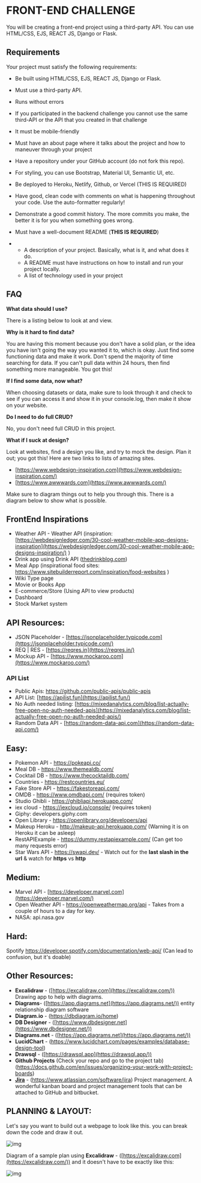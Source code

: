 # FRONT-END CHALLENGE

You will be creating a front-end project using a third-party API. You can use HTML/CSS, EJS, REACT JS, Django or Flask. 

## Requirements

Your project must satisfy the following requirements:

- Be built using HTML/CSS, EJS, REACT JS, Django or Flask.

- Must use a third-party API.

- Runs without errors

- If you participated in the backend challenge you cannot use the same third-API or the API that you created in that challenge

- It must be mobile-friendly

- Must have an about page where it talks about the project and how to maneuver through your project

- Have a repository under your GitHub account (do not fork this repo).

- For styling, you can use Bootstrap, Material UI, Semantic UI, etc. 

- Be deployed to Heroku, Netlify, Github, or Vercel (THIS IS REQUIRED)

- Have good, clean code with comments on what is happening throughout your code. Use the auto-formatter regularly!

- Demonstrate a good commit history. The more commits you make, the better it is for you when something goes wrong.

- Must have a well-document README (**THIS IS REQUIRED**)

- - A description of your project. Basically, what is it, and what does it do.
  - A README must have instructions on how to install and run your project locally.
  - A list of technology used in your project

## FAQ

**What data should I use?**

There is a listing below to look at and view.

**Why is it hard to find data?**

You are having this moment because you don't have a solid plan, or the idea you have isn't going the way you wanted it to, which is okay. Just find some functioning data and make it work. Don't spend the majority of time searching for data. If you can't pull data within 24 hours, then find something more manageable. You got this!

**If I find some data, now what?**

When choosing datasets or data, make sure to look through it and check to see if you can access it and show it in your console.log, then make it show on your website.

**Do I need to do full CRUD?**

No, you don't need full CRUD in this project.

**What if I suck at design?**

Look at websites, find a design you like, and try to mock the design. Plan it out; you got this! Here are two links to lists of amazing sites.

- [https://www.webdesign-inspiration.com](https://www.webdesign-inspiration.com/)
- [https://www.awwwards.com](https://www.awwwards.com/)

Make sure to diagram things out to help you through this. There is a diagram below to show what is possible.



## FrontEnd Inspirations

- Weather API - Weather API (inspiration: [https://webdesignledger.com/30-cool-weather-mobile-app-designs-inspiration](https://webdesignledger.com/30-cool-weather-mobile-app-designs-inspiration/) ) 
- Drink app using Drink API ([thedrinkblog.com](https://thedrinkblog.com/)) 
- Meal App (inspirational food sites: https://www.sitebuilderreport.com/inspiration/food-websites ) 
- Wiki Type page
- Movie or Books App
- E-commerce/Store (Using API to view products)
- Dashboard
- Stock Market system

## API Resources:

- JSON Placeholder - [https://jsonplaceholder.typicode.com](https://jsonplaceholder.typicode.com/)
- REQ | RES - [https://reqres.in](https://reqres.in/)
- Mockup API - [https://www.mockaroo.com](https://www.mockaroo.com/)

### API List

- Public Apis: https://github.com/public-apis/public-apis
- API List: [https://apilist.fun](https://apilist.fun/)
- No Auth needed listing: [https://mixedanalytics.com/blog/list-actually-free-open-no-auth-needed-apis](https://mixedanalytics.com/blog/list-actually-free-open-no-auth-needed-apis/)
- Random Data API - [https://random-data-api.com](https://random-data-api.com/)

## Easy:

- Pokemon API - https://pokeapi.co/
- Meal DB - https://www.themealdb.com/
- Cocktail DB - https://www.thecocktaildb.com/
- Countries - https://restcountries.eu/
- Fake Store API - https://fakestoreapi.com/
- OMDB - https://www.omdbapi.com/ (requires token)
- Studio Ghibli - https://ghibliapi.herokuapp.com/
- iex cloud - https://iexcloud.io/console/ (requires token)
- Giphy: developers.giphy.com
- Open Library - https://openlibrary.org/developers/api
- Makeup Heroku - http://makeup-api.herokuapp.com/ (Warning it is on Heroku it can be asleep)
- RestAPIExample - https://dummy.restapiexample.com/ (Can get too many requests error)
- Star Wars API - https://swapi.dev/ - Watch out for the **last slash in the url** & watch for **https** vs **http**

## Medium:

- Marvel API - [https://developer.marvel.com](https://developer.marvel.com/)
- Open Weather API - https://openweathermap.org/api - Takes from a couple of hours to a day for key.
- NASA: api.nasa.gov

## Hard:

Spotify https://developer.spotify.com/documentation/web-api/ (Can lead to confusion, but it's doable)

## Other Resources:

- **Excalidraw** - ([https://excalidraw.com](https://excalidraw.com/)) Drawing app to help with diagrams.
- **Diagrams**- ([https://app.diagrams.net](https://app.diagrams.net/)) entity relationship diagram software
- **Diagram.io** - (https://dbdiagram.io/home)
- **DB Designer** - ([https://www.dbdesigner.net](https://www.dbdesigner.net/))
- **Diagrams.net** - ([https://app.diagrams.net](https://app.diagrams.net/))
- **LucidChart** - (https://www.lucidchart.com/pages/examples/database-design-tool)
- **Drawsql** - ([https://drawsql.app](https://drawsql.app/))
- **Github Projects** (Check your repo and go to the project tab) (https://docs.github.com/en/issues/organizing-your-work-with-project-boards)
- [**Jira**](https://www.atlassian.com/software/jira) - (https://www.atlassian.com/software/jira) Project management. A wonderful kanban board and project management tools that can be attached to GitHub and bitbucket.



## PLANNING & LAYOUT:

Let's say you want to build out a webpage to look like this. you can break down the code and draw it out.

![img](office.png)



Diagram of a sample plan using **Excalidraw** - ([https://excalidraw.com](https://excalidraw.com/))  and it doesn't have to be exactly like this:

![img](diagram.jpg)
